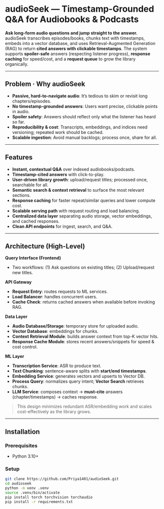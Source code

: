 # audioSeek — Timestamp-Grounded Q&A for Audiobooks & Podcasts

**Ask long-form audio questions and jump straight to the answer.**  
audioSeek transcribes episodes/books, chunks text with timestamps, embeds into a vector database, and uses Retrieval-Augmented Generation (RAG) to return **cited answers with clickable timestamps**. The system supports **spoiler-safe** answers (respecting listener progress), **response caching** for speed/cost, and a **request queue** to grow the library organically.

---

## Problem · Why audioSeek
- **Passive, hard-to-navigate audio**: It’s tedious to skim or revisit long chapters/episodes.
- **No timestamp-grounded answers**: Users want precise, clickable points in audio.
- **Spoiler safety**: Answers should reflect only what the listener has heard so far.
- **Reproducibility & cost**: Transcripts, embeddings, and indices need versioning; repeated work should be cached.
- **Scalable ingestion**: Avoid manual backlogs; process once, share for all.

---

## Features
- **Instant, contextual Q&A** over indexed audiobooks/podcasts.
- **Timestamp-cited answers** with click-to-play.
- **User-driven library growth**: upload/request titles; processed once, searchable for all.
- **Semantic search & context retrieval** to surface the most relevant sections.
- **Response caching** for faster repeat/similar queries and lower compute cost.
- **Scalable serving path** with request routing and load balancing.
- **Centralized data layer** separating audio storage, vector embeddings, and cached responses.
- **Clean API endpoints** for ingest, search, and Q&A.

---

## Architecture (High-Level)

**Query Interface (Frontend)**  
- Two workflows: (1) Ask questions on existing titles; (2) Upload/request new titles.

**API Gateway**  
- **Request Entry**: routes requests to ML services.  
- **Load Balancer**: handles concurrent users.  
- **Cache Check**: returns cached answers when available before invoking RAG.

**Data Layer**  
- **Audio Database/Storage**: temporary store for uploaded audio.  
- **Vector Database**: embeddings for chunks.  
- **Context Retrieval Module**: builds answer context from top-K vector hits.  
- **Response Cache Module**: stores recent answers/snippets for speed & cost control.

**ML Layer**  
- **Transcription Service**: ASR to produce text.  
- **Text Chunking**: sentence-aware splits with **start/end timestamps**.  
- **Embedding Service**: generates vectors and upserts to Vector DB.  
- **Process Query**: normalizes query intent; **Vector Search** retrieves chunks.  
- **LLM Service**: composes context → **must-cite** answers (chapter/timestamps) → caches response.

> This design minimizes redundant ASR/embedding work and scales cost-effectively as the library grows.

---

## Installation

### Prerequisites
- Python 3.10+

### Setup
```bash
git clone https://github.com/Priya1401/audioSeek.git
cd audioseek
python -m venv .venv
source .venv/bin/activate 
pip install torch torchvision torchaudio
pip install -r requirements.txt
